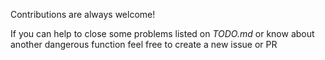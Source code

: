 Contributions are always welcome!

If you can help to close some problems listed on _TODO.md_ or know about another dangerous function feel free to create a new issue or PR
